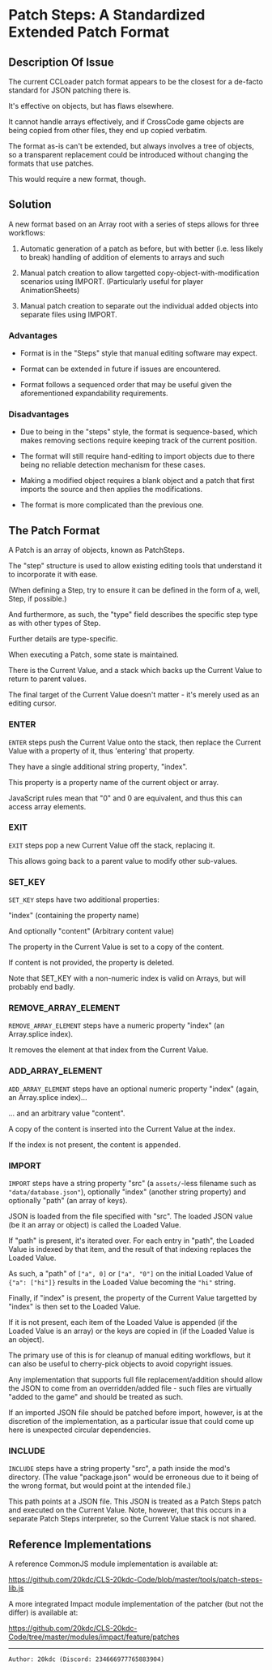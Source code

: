 # Patch Steps: A Standardized Extended Patch Format

## Description Of Issue

The current CCLoader patch format appears to be the closest for a de-facto standard for JSON patching there is.

It's effective on objects, but has flaws elsewhere.

It cannot handle arrays effectively, and if CrossCode game objects are being copied from other files, they end up copied verbatim.

The format as-is can't be extended, but always involves a tree of objects, so a transparent replacement could be introduced without changing the formats that use patches.

This would require a new format, though.

## Solution

A new format based on an Array root with a series of steps allows for three workflows:

1. Automatic generation of a patch as before, but with better (i.e. less likely to break) handling of addition of elements to arrays and such

2. Manual patch creation to allow targetted copy-object-with-modification scenarios using IMPORT. (Particularly useful for player AnimationSheets)

3. Manual patch creation to separate out the individual added objects into separate files using IMPORT.

### Advantages

- Format is in the "Steps" style that manual editing software may expect.

- Format can be extended in future if issues are encountered.

- Format follows a sequenced order that may be useful given the aforementioned expandability requirements. 

### Disadvantages

- Due to being in the "steps" style, the format is sequence-based, which makes removing sections require keeping track of the current position.

- The format will still require hand-editing to import objects due to there being no reliable detection mechanism for these cases.

- Making a modified object requires a blank object and a patch that first imports the source and then applies the modifications.

- The format is more complicated than the previous one.

## The Patch Format

A Patch is an array of objects, known as PatchSteps.

The "step" structure is used to allow existing editing tools that understand it to incorporate it with ease.

(When defining a Step, try to ensure it can be defined in the form of a, well, Step, if possible.)

And furthermore, as such, the "type" field describes the specific step type as with other types of Step.

Further details are type-specific.

When executing a Patch, some state is maintained.

There is the Current Value, and a stack which backs up the Current Value to return to parent values.

The final target of the Current Value doesn't matter - it's merely used as an editing cursor.

### ENTER

`ENTER` steps push the Current Value onto the stack, then replace the Current Value with a property of it, thus 'entering' that property.

They have a single additional string property, "index".

This property is a property name of the current object or array.

JavaScript rules mean that "0" and 0 are equivalent, and thus this can access array elements.

### EXIT

`EXIT` steps pop a new Current Value off the stack, replacing it.

This allows going back to a parent value to modify other sub-values.

### SET_KEY

`SET_KEY` steps have two additional properties:

"index" (containing the property name)

And optionally "content" (Arbitrary content value)

The property in the Current Value is set to a copy of the content.

If content is not provided, the property is deleted.

Note that SET_KEY with a non-numeric index is valid on Arrays, but will probably end badly.

### REMOVE_ARRAY_ELEMENT

`REMOVE_ARRAY_ELEMENT` steps have a numeric property "index" (an Array.splice index).

It removes the element at that index from the Current Value.

### ADD_ARRAY_ELEMENT

`ADD_ARRAY_ELEMENT` steps have an optional numeric property "index" (again, an Array.splice index)...

... and an arbitrary value "content".

A copy of the content is inserted into the Current Value at the index.

If the index is not present, the content is appended.

### IMPORT

`IMPORT` steps have a string property "src" (a `assets/`-less filename such as `"data/database.json"`), optionally "index" (another string property) and optionally "path" (an array of keys).

JSON is loaded from the file specified with "src". The loaded JSON value (be it an array or object) is called the Loaded Value.

If "path" is present, it's iterated over. For each entry in "path", the Loaded Value is indexed by that item, and the result of that indexing replaces the Loaded Value.

As such, a "path" of `["a", 0]` or `["a", "0"]` on the initial Loaded Value of `{"a": ["hi"]}` results in the Loaded Value becoming the `"hi"` string.

Finally, if "index" is present, the property of the Current Value targetted by "index" is then set to the Loaded Value.

If it is not present, each item of the Loaded Value is appended (if the Loaded Value is an array) or the keys are copied in (if the Loaded Value is an object).

The primary use of this is for cleanup of manual editing workflows, but it can also be useful to cherry-pick objects to avoid copyright issues.

Any implementation that supports full file replacement/addition should allow the JSON to come from an overridden/added file - such files are virtually "added to the game" and should be treated as such.

If an imported JSON file should be patched before import, however, is at the discretion of the implementation, as a particular issue that could come up here is unexpected circular dependencies.

### INCLUDE

`INCLUDE` steps have a string property "src", a path inside the mod's directory. (The value "package.json" would be erroneous due to it being of the wrong format, but would point at the intended file.)

This path points at a JSON file.
This JSON is treated as a Patch Steps patch and executed on the Current Value.
Note, however, that this occurs in a separate Patch Steps interpreter, so the Current Value stack is not shared.

## Reference Implementations

A reference CommonJS module implementation is available at:

https://github.com/20kdc/CLS-20kdc-Code/blob/master/tools/patch-steps-lib.js

A more integrated Impact module implementation of the patcher (but not the differ) is available at:

https://github.com/20kdc/CLS-20kdc-Code/tree/master/modules/impact/feature/patches

---

```
Author: 20kdc (Discord: 234666977765883904)
```
